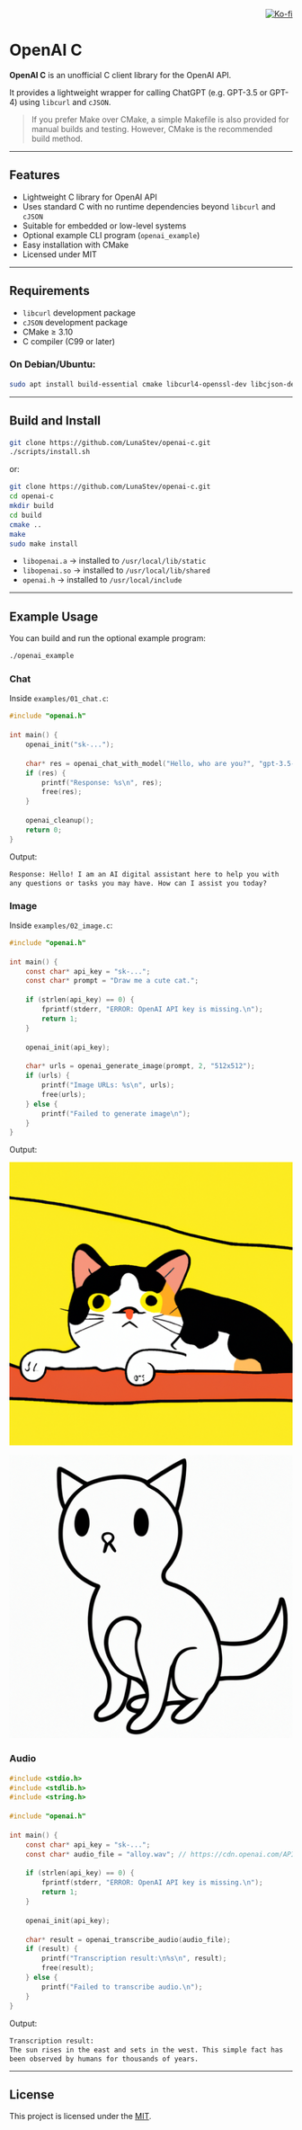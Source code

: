 <p align="right">
  <a href="https://ko-fi.com/lunasev" target="_blank">
    <img src="https://ko-fi.com/img/githubbutton_sm.svg" alt="Ko-fi" />
  </a>
</p>

# OpenAI C

**OpenAI C** is an unofficial C client library for the OpenAI API.

It provides a lightweight wrapper for calling ChatGPT (e.g. GPT-3.5 or GPT-4) using `libcurl` and `cJSON`.

> If you prefer Make over CMake, a simple Makefile is also provided for manual builds and testing. However, CMake is the recommended build method.

---

## Features

- Lightweight C library for OpenAI API
- Uses standard C with no runtime dependencies beyond `libcurl` and `cJSON`
- Suitable for embedded or low-level systems
- Optional example CLI program (`openai_example`)
- Easy installation with CMake
- Licensed under MIT

---

## Requirements

- `libcurl` development package
- `cJSON` development package
- CMake ≥ 3.10
- C compiler (C99 or later)

### On Debian/Ubuntu:

```bash
sudo apt install build-essential cmake libcurl4-openssl-dev libcjson-dev
```

---

## Build and Install

```bash
git clone https://github.com/LunaStev/openai-c.git
./scripts/install.sh
```

or:

```bash
git clone https://github.com/LunaStev/openai-c.git
cd openai-c
mkdir build
cd build
cmake ..
make
sudo make install
```

- `libopenai.a` → installed to `/usr/local/lib/static`
- `libopenai.so` → installed to `/usr/local/lib/shared`
- `openai.h` → installed to `/usr/local/include`

---

## Example Usage

You can build and run the optional example program:

```bash
./openai_example
```

### Chat

Inside `examples/01_chat.c`:

```c
#include "openai.h"

int main() {
    openai_init("sk-...");

    char* res = openai_chat_with_model("Hello, who are you?", "gpt-3.5-turbo");
    if (res) {
        printf("Response: %s\n", res);
        free(res);
    }

    openai_cleanup();
    return 0;
}
```

Output:

```text
Response: Hello! I am an AI digital assistant here to help you with any questions or tasks you may have. How can I assist you today?
```

### Image

Inside `examples/02_image.c`:

```c
#include "openai.h"

int main() {
    const char* api_key = "sk-...";
    const char* prompt = "Draw me a cute cat.";

    if (strlen(api_key) == 0) {
        fprintf(stderr, "ERROR: OpenAI API key is missing.\n");
        return 1;
    }

    openai_init(api_key);

    char* urls = openai_generate_image(prompt, 2, "512x512");
    if (urls) {
        printf("Image URLs: %s\n", urls);
        free(urls);
    } else {
        printf("Failed to generate image\n");
    }
}
```

Output:

![02_image1.png](.github/image/02_image1.png)

![02_image2.png](.github/image/02_image2.png)


### Audio

```c
#include <stdio.h>
#include <stdlib.h>
#include <string.h>

#include "openai.h"

int main() {
    const char* api_key = "sk-...";
    const char* audio_file = "alloy.wav"; // https://cdn.openai.com/API/docs/audio/alloy.wav

    if (strlen(api_key) == 0) {
        fprintf(stderr, "ERROR: OpenAI API key is missing.\n");
        return 1;
    }

    openai_init(api_key);

    char* result = openai_transcribe_audio(audio_file);
    if (result) {
        printf("Transcription result:\n%s\n", result);
        free(result);
    } else {
        printf("Failed to transcribe audio.\n");
    }
}
```

Output:

```text
Transcription result:
The sun rises in the east and sets in the west. This simple fact has been observed by humans for thousands of years.
```

---

## License

This project is licensed under the [MIT](https://mit-license.org/).